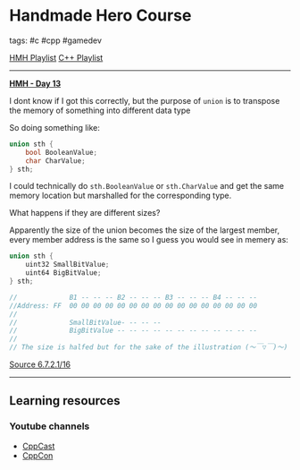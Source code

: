 # Handmade Hero Course

tags: #c #cpp #gamedev

[HMH Playlist](https://www.youtube.com/playlist?list=PLnuhp3Xd9PYTt6svyQPyRO_AAuMWGxPzU)
[C++ Playlist](https://www.youtube.com/playlist?list=PLlrATfBNZ98dudnM48yfGUldqGD0S4FFb)

-------------------

**[HMH - Day 13](https://www.youtube.com/watch?v=Lt9DfMzZ9sI)**

I dont know if I got this correctly, but the purpose of `union` is to transpose
the memory of something into different data type 

So doing something like:

```cpp
union sth {
    bool BooleanValue;
    char CharValue;
} sth;
```

I could technically do `sth.BooleanValue` or `sth.CharValue` and get the same
memory location but marshalled for the corresponding type.

What happens if they are different sizes?

Apparently the size of the union becomes the size of the largest member, every
member address is the same so I guess you would see in memery as:

```cpp
union sth {
    uint32 SmallBitValue;
    uint64 BigBitValue;
} sth;

//             B1 -- -- -- B2 -- -- -- B3 -- -- -- B4 -- -- --
//Address: FF  00 00 00 00 00 00 00 00 00 00 00 00 00 00 00 00 
//
//             SmallBitValue- -- -- --
//             BigBitValue -- -- -- -- -- -- -- -- -- -- -- --
//
// The size is halfed but for the sake of the illustration (～￣▽￣)～)
```

[Source 6.7.2.1/16](https://www.open-std.org/JTC1/SC22/WG14/www/docs/n2310.pdf)

-------------------

## Learning resources

### Youtube channels

- [CppCast](https://www.youtube.com/channel/UCuCjADS4u3uJDTqUaG0H9dA)
- [CppCon](https://www.youtube.com/user/CppCon)
